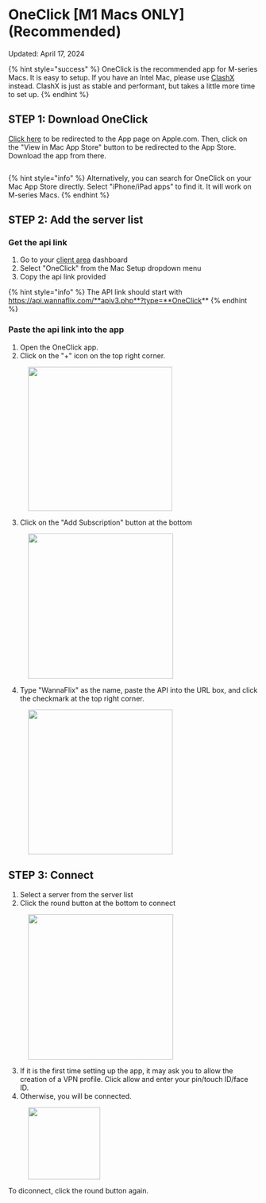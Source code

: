 # OneClick \[M1 Macs ONLY] (Recommended)

Updated: April 17, 2024

{% hint style="success" %}
OneClick is the recommended app for M-series Macs. It is easy to setup. If you have an Intel Mac, please use [ClashX](v2ray-shadowsocks/clashx-v1.30.1-and-higher.md) instead. ClashX is just as stable and performant, but takes a little more time to set up.
{% endhint %}

## STEP 1: Download OneClick

[Click here](https://apps.apple.com/us/app/oneclick-safe-easy-fast/id1545555197) to be redirected to the App page on Apple.com. Then, click on the "View in Mac App Store" button to be redirected to the App Store. Download the app from there.

<figure><img src="../.gitbook/assets/Screenshot 2024-04-17 at 2.50.54 PM.png" alt=""><figcaption></figcaption></figure>

{% hint style="info" %}
Alternatively, you can search for OneClick on your Mac App Store directly. Select "iPhone/iPad apps" to find it. It will work on M-series Macs.
{% endhint %}

## STEP 2: Add the server list

### Get the api link

1. Go to your [client area](https://wannaflix.com/clientarea.php) dashboard
2. Select "OneClick" from the Mac Setup dropdown menu
3. Copy the api link provided&#x20;

{% hint style="info" %}
The API link should start with https://api.wannaflix.com/**apiv3.php**?type=**OneClick**
{% endhint %}

### Paste the api link into the app

1. Open the OneClick app.
2. Click on the "+" icon on the top right corner.

<figure><img src="../.gitbook/assets/Screenshot 2024-04-17 at 2.41.35 PM.png" alt="" width="290"><figcaption></figcaption></figure>

3. Click on the "Add Subscription" button at the bottom

<figure><img src="../.gitbook/assets/Screenshot 2024-04-17 at 2.42.03 PM.png" alt="" width="292"><figcaption></figcaption></figure>

4. Type "WannaFlix" as the name, paste the API into the URL box, and click the checkmark at the top right corner.

<figure><img src="../.gitbook/assets/Screenshot 2024-04-17 at 2.42.55 PM.png" alt="" width="291"><figcaption></figcaption></figure>

## **STEP 3: Connect**

1. Select a server from the server list
2. Click the round button at the bottom to connect

<figure><img src="../.gitbook/assets/Screenshot 2024-04-17 at 2.44.41 PM.png" alt="" width="292"><figcaption></figcaption></figure>

3. If it is the first time setting up the app, it may ask you to allow the creation of a VPN profile. Click allow and enter your pin/touch ID/face ID.
4. Otherwise, you will be connected.

<figure><img src="../.gitbook/assets/Screenshot 2024-04-17 at 2.45.08 PM.png" alt="" width="145"><figcaption></figcaption></figure>

To diconnect, click the round button again.
